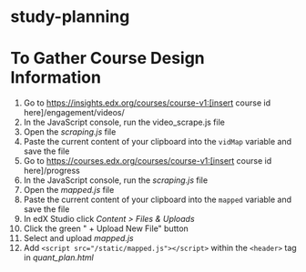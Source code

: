 # study-planning

# To Gather Course Design Information
1. Go to https://insights.edx.org/courses/course-v1:[insert course id here]/engagement/videos/
2. In the JavaScript console, run the video_scrape.js file
3. Open the *scraping.js* file
4. Paste the current content of your clipboard into the `vidMap` variable and save the file
5. Go to https://courses.edx.org/courses/course-v1:[insert course id here]/progress
6. In the JavaScript console, run the *scraping.js* file
7. Open the *mapped.js* file
8. Paste the current content of your clipboard into the `mapped` variable and save the file
9. In edX Studio click *Content > Files & Uploads*
10. Click the green " + Upload New File" button
11. Select and upload *mapped.js*
12. Add `<script src="/static/mapped.js"></script>` within the `<header>` tag in *quant_plan.html*
